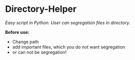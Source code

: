 # Directory-Helper
*Easy script in Python. User can segregation files in directory.*

**Before use:**
- Change path
- add important files, which you do not want segregation
- or can not be segregation!
